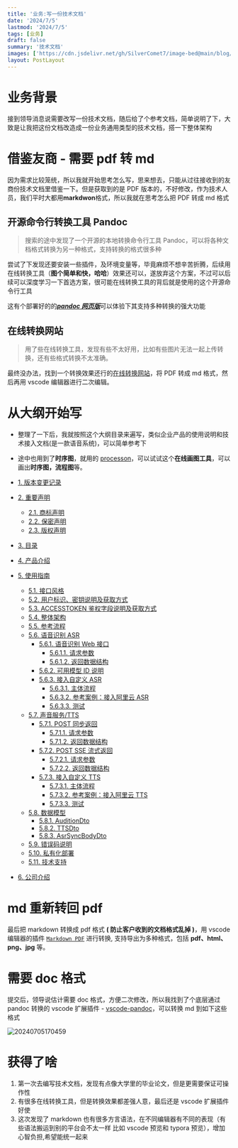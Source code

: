 ```yaml
---
title: '业务:写一份技术文档'
date: '2024/7/5'
lastmod: '2024/7/5'
tags: [业务]
draft: false
summary: '技术文档'
images: ['https://cdn.jsdelivr.net/gh/SilverComet7/image-bed@main/blog/20240705170459.png']
layout: PostLayout
---
```


# 业务背景

接到领导消息说需要改写一份技术文档，随后给了个参考文档，简单说明了下，大致是让我把这份文档改造成一份业务通用类型的技术文档，搭一下整体架构

# 借鉴友商 - 需要 pdf 转 md

因为需求比较笼统，所以我就开始思考怎么写，思来想去，只能从过往接收到的友商份技术文档里借鉴一下。但是获取到的是 PDF 版本的，不好修改，作为技术人员，我们平时大都用**markdwon**格式，所以我就在思考怎么把 PDF 转成 md 格式

## 开源命令行转换工具 Pandoc

> 搜索的途中发现了一个开源的本地转换命令行工具 Pandoc，可以将各种文档格式转换为另一种格式，支持转换的格式很多种

尝试了下发现还要安装一些插件，及环境变量等，毕竟麻烦不想辛苦折腾，后续用在线转换工具（**图个简单和快，哈哈**）效果还可以，遂放弃这个方案，不过可以后续可以深度学习一下首选方案，很可能在线转换工具的背后就是使用的这个开源命令行工具

这有个部署好的的[**_pandoc 网页版_**](https://pandoc.org/try/)可以体验下其支持多种转换的强大功能

## 在线转换网站

> 用了些在线转换工具，发现有些不太好用，比如有些图片无法一起上传转换，还有些格式转换不太准确。

最终没办法，找到一个转换效果还行的[在线转换网站](https://products.aspose.app/words/zh/conversion/pdf-to-md#)，将 PDF 转成 md 格式，然后再用 vscode 编辑器进行二次编辑。

# 从大纲开始写

- 整理了一下后，我就按照这个大纲目录来遍写，类似企业产品的使用说明和技术接入文档(是一款语音系统)，可以简单参考下

- 途中也用到了**时序图**，就用的 [processon](https://www.processon.com/diagrams)，可以试试这个**在线画图工具**，可以画出**时序图，流程图**等。

- [1. 版本变更记录](#1-版本变更记录)
- [2. 重要声明](#2-重要声明)
  - [2.1. 商标声明](#21-商标声明)
  - [2.2. 保密声明](#22-保密声明)
  - [2.3. 版权声明](#23-版权声明)
- [3. 目录](#3-目录)
- [4. 产品介绍](#4-产品介绍)
- [5. 使用指南](#5-使用指南)
  - [5.1. 接口风格](#51-接口风格)
  - [5.2. 用户标识、密钥说明及获取方式](#52-用户标识密钥说明及获取方式)
  - [5.3. ACCESSTOKEN 鉴权字段说明及获取方式](#53-accesstoken-鉴权字段说明及获取方式)
  - [5.4. 整体架构](#54-整体架构)
  - [5.5. 参考流程](#55-参考流程)
  - [5.6. 语音识别 ASR](#56-语音识别-asr)
    - [5.6.1. 语音识别 Web 接口](#561-语音识别-web-接口)
      - [5.6.1.1. 请求参数](#5611-请求参数)
      - [5.6.1.2. 返回数据结构](#5612-返回数据结构)
    - [5.6.2. 可用模型 ID 说明](#562-可用模型-id-说明)
    - [5.6.3. 接入自定义 ASR](#563-接入自定义-asr)
      - [5.6.3.1. 主体流程](#5631-主体流程)
      - [5.6.3.2. 参考案例：接入阿里云 ASR](#5632-参考案例接入阿里云-asr)
      - [5.6.3.3. 测试](#5633-测试)
  - [5.7. 声音服务/TTS](#57-声音服务tts)
    - [5.7.1. POST 同步返回](#571-post-同步返回)
      - [5.7.1.1. 请求参数](#5711-请求参数)
      - [5.7.1.2. 返回数据结构](#5712-返回数据结构)
    - [5.7.2. POST SSE 流式返回](#572-post-sse-流式返回)
      - [5.7.2.1. 请求参数](#5721-请求参数)
      - [5.7.2.2. 返回数据结构](#5722-返回数据结构)
    - [5.7.3. 接入自定义 TTS](#573-接入自定义-tts)
      - [5.7.3.1. 主体流程](#5731-主体流程)
      - [5.7.3.2. 参考案例：接入阿里云 TTS](#5732-参考案例接入阿里云-tts)
      - [5.7.3.3. 测试](#5733-测试)
  - [5.8. 数据模型](#58-数据模型)
    - [5.8.1. AuditionDto](#581-auditiondto)
    - [5.8.2. TTSDto](#582-ttsdto)
    - [5.8.3. AsrSyncBodyDto](#583-asrsyncbodydto)
  - [5.9. 错误码说明](#59-错误码说明)
  - [5.10. 私有化部署](#510-私有化部署)
  - [5.11. 技术支持](#511-技术支持)
- [6. 公司介绍](#6-公司介绍)

# md 重新转回 pdf

最后把 markdown 转换成 pdf 格式 **( 防止客户收到的文档格式乱掉 )**，用 vscode 编辑器的插件 [`Markdown PDF`](https://marketplace.visualstudio.com/items?itemName=yzane.markdown-pdf) 进行转换, 支持导出为多种格式，包括 **pdf、html、png、jpg** 等。

# 需要 doc 格式

提交后，领导说估计需要 doc 格式，方便二次修改，所以我找到了个底层通过 pandoc 转换的 vscode 扩展插件 - [vscode-pandoc](https://marketplace.visualstudio.com/items?itemName=ChrisChinchilla.vscode-pandoc)，可以转换 md 到如下这些格式

![20240705170459](https://cdn.jsdelivr.net/gh/SilverComet7/image-bed@main/blog/20240705170459.png)

# 获得了啥

1. 第一次去编写技术文档，发现有点像大学里的毕业论文，但是更需要保证可操作性
2. 有很多在线转换工具，但是转换效果都差强人意，最后还是 vscode 扩展插件好使
3. 这次发现了 markdown 也有很多方言语法，在不同编辑器有不同的表现（有些语法搬运到别的平台会不太一样 比如 vscode 预览和 typora 预览），增加心智负担,希望能统一起来
